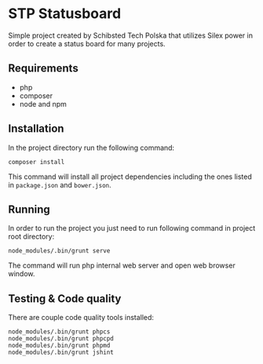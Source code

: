 # STP Statusboard

Simple project created by Schibsted Tech Polska that utilizes Silex power in order to create a status board for many
projects.

## Requirements

- php
- composer
- node and npm

## Installation

In the project directory run the following command:

```
composer install
```

This command will install all project dependencies including the ones listed in `package.json` and `bower.json`.

## Running

In order to run the project you just need to run following command in project root directory:

```
node_modules/.bin/grunt serve
```

The command will run php internal web server and open web browser window.

## Testing & Code quality

There are couple code quality tools installed:

```
node_modules/.bin/grunt phpcs
node_modules/.bin/grunt phpcpd
node_modules/.bin/grunt phpmd
node_modules/.bin/grunt jshint
```
